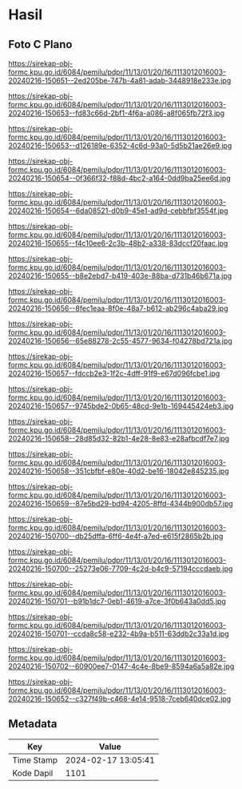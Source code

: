 # Hasil

## Foto C Plano

https://sirekap-obj-formc.kpu.go.id/6084/pemilu/pdpr/11/13/01/20/16/1113012016003-20240216-150651--2ed205be-747b-4a81-adab-3448918e233e.jpg

https://sirekap-obj-formc.kpu.go.id/6084/pemilu/pdpr/11/13/01/20/16/1113012016003-20240216-150653--fd83c66d-2bf1-4f6a-a086-a8f065fb72f3.jpg

https://sirekap-obj-formc.kpu.go.id/6084/pemilu/pdpr/11/13/01/20/16/1113012016003-20240216-150653--d126189e-6352-4c6d-93a0-5d5b21ae26e9.jpg

https://sirekap-obj-formc.kpu.go.id/6084/pemilu/pdpr/11/13/01/20/16/1113012016003-20240216-150654--0f366f32-f88d-4bc2-a164-0dd9ba25ee6d.jpg

https://sirekap-obj-formc.kpu.go.id/6084/pemilu/pdpr/11/13/01/20/16/1113012016003-20240216-150654--6da08521-d0b9-45e1-ad9d-cebbfbf3554f.jpg

https://sirekap-obj-formc.kpu.go.id/6084/pemilu/pdpr/11/13/01/20/16/1113012016003-20240216-150655--f4c10ee6-2c3b-48b2-a338-83dccf20faac.jpg

https://sirekap-obj-formc.kpu.go.id/6084/pemilu/pdpr/11/13/01/20/16/1113012016003-20240216-150655--b8e2ebd7-b419-403e-88ba-d731b46b671a.jpg

https://sirekap-obj-formc.kpu.go.id/6084/pemilu/pdpr/11/13/01/20/16/1113012016003-20240216-150656--8fec1eaa-8f0e-48a7-b612-ab296c4aba29.jpg

https://sirekap-obj-formc.kpu.go.id/6084/pemilu/pdpr/11/13/01/20/16/1113012016003-20240216-150656--65e88278-2c55-4577-9634-f04278bd721a.jpg

https://sirekap-obj-formc.kpu.go.id/6084/pemilu/pdpr/11/13/01/20/16/1113012016003-20240216-150657--fdccb2e3-1f2c-4dff-91f9-e67d096fcbe1.jpg

https://sirekap-obj-formc.kpu.go.id/6084/pemilu/pdpr/11/13/01/20/16/1113012016003-20240216-150657--9745bde2-0b65-48cd-9e1b-169445424eb3.jpg

https://sirekap-obj-formc.kpu.go.id/6084/pemilu/pdpr/11/13/01/20/16/1113012016003-20240216-150658--28d85d32-82b1-4e28-8e83-e28afbcdf7e7.jpg

https://sirekap-obj-formc.kpu.go.id/6084/pemilu/pdpr/11/13/01/20/16/1113012016003-20240216-150658--351cbfbf-e80e-40d2-be16-18042e845235.jpg

https://sirekap-obj-formc.kpu.go.id/6084/pemilu/pdpr/11/13/01/20/16/1113012016003-20240216-150659--87e5bd29-bd94-4205-8ffd-4344b900db57.jpg

https://sirekap-obj-formc.kpu.go.id/6084/pemilu/pdpr/11/13/01/20/16/1113012016003-20240216-150700--db25dffa-6ff6-4e4f-a7ed-e615f2865b2b.jpg

https://sirekap-obj-formc.kpu.go.id/6084/pemilu/pdpr/11/13/01/20/16/1113012016003-20240216-150700--25273e06-7709-4c2d-b4c9-57194cccdaeb.jpg

https://sirekap-obj-formc.kpu.go.id/6084/pemilu/pdpr/11/13/01/20/16/1113012016003-20240216-150701--b91b1dc7-0eb1-4619-a7ce-3f0b643a0dd5.jpg

https://sirekap-obj-formc.kpu.go.id/6084/pemilu/pdpr/11/13/01/20/16/1113012016003-20240216-150701--ccda8c58-e232-4b9a-b511-63ddb2c33a1d.jpg

https://sirekap-obj-formc.kpu.go.id/6084/pemilu/pdpr/11/13/01/20/16/1113012016003-20240216-150702--60900ee7-0147-4c4e-8be9-8594a6a5a82e.jpg

https://sirekap-obj-formc.kpu.go.id/6084/pemilu/pdpr/11/13/01/20/16/1113012016003-20240216-150652--c327f49b-c468-4e14-9518-7ceb640dce02.jpg


## Metadata

| Key        | Value               |
| ---------- | ------------------- |
| Time Stamp | 2024-02-17 13:05:41 |
| Kode Dapil | 1101                |



